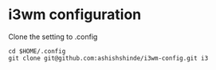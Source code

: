 # i3wm configuration

Clone the setting to .config
```
cd $HOME/.config
git clone git@github.com:ashishshinde/i3wm-config.git i3
```